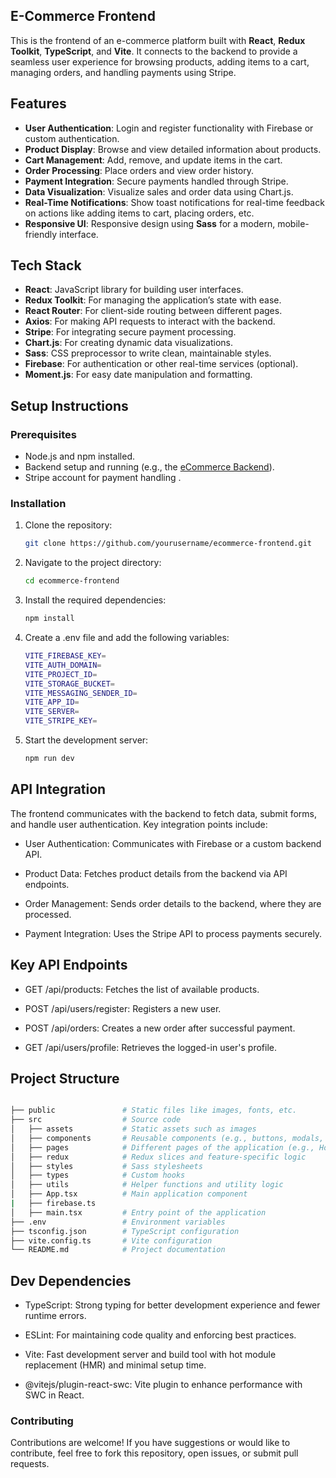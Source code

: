 ## E-Commerce Frontend

This is the frontend of an e-commerce platform built with **React**, **Redux Toolkit**, **TypeScript**, and **Vite**. It connects to the backend to provide a seamless user experience for browsing products, adding items to a cart, managing orders, and handling payments using Stripe.

## Features

- **User Authentication**: Login and register functionality with Firebase or custom authentication.
- **Product Display**: Browse and view detailed information about products.
- **Cart Management**: Add, remove, and update items in the cart.
- **Order Processing**: Place orders and view order history.
- **Payment Integration**: Secure payments handled through Stripe.
- **Data Visualization**: Visualize sales and order data using Chart.js.
- **Real-Time Notifications**: Show toast notifications for real-time feedback on actions like adding items to cart, placing orders, etc.
- **Responsive UI**: Responsive design using **Sass** for a modern, mobile-friendly interface.

## Tech Stack

- **React**: JavaScript library for building user interfaces.
- **Redux Toolkit**: For managing the application’s state with ease.
- **React Router**: For client-side routing between different pages.
- **Axios**: For making API requests to interact with the backend.
- **Stripe**: For integrating secure payment processing.
- **Chart.js**: For creating dynamic data visualizations.
- **Sass**: CSS preprocessor to write clean, maintainable styles.
- **Firebase**: For authentication or other real-time services (optional).
- **Moment.js**: For easy date manipulation and formatting.

## Setup Instructions

### Prerequisites

- Node.js and npm installed.
- Backend setup and running (e.g., the [eCommerce Backend](#)).
- Stripe account for payment handling .

### Installation

1. Clone the repository:
   ```bash
   git clone https://github.com/yourusername/ecommerce-frontend.git
   ```

2. Navigate to the project directory:
     ```bash
    cd ecommerce-frontend
   ```
3. Install the required dependencies:
    ```bash
    npm install
    ```

4. Create a .env file and add the following variables:
    ```bash
   VITE_FIREBASE_KEY= 
   VITE_AUTH_DOMAIN= 
   VITE_PROJECT_ID=
   VITE_STORAGE_BUCKET= 
   VITE_MESSAGING_SENDER_ID= 
   VITE_APP_ID= 
   VITE_SERVER= 
   VITE_STRIPE_KEY=
    ```

5. Start the development server:
    ```bash
    npm run dev
     ```   

## API Integration
The frontend communicates with the backend to fetch data, submit forms, and handle user authentication. Key integration points include:

- User Authentication: Communicates with Firebase or a custom backend API.

- Product Data: Fetches product details from the backend via API endpoints.

- Order Management: Sends order details to the backend, where they are processed.

- Payment Integration: Uses the Stripe API to process payments securely.

## Key API Endpoints

- GET /api/products: Fetches the list of available products.

- POST /api/users/register: Registers a new user.

- POST /api/orders: Creates a new order after successful payment.

- GET /api/users/profile: Retrieves the logged-in user's profile.

## Project Structure
```bash

├── public               # Static files like images, fonts, etc.
├── src                  # Source code
│   ├── assets           # Static assets such as images
│   ├── components       # Reusable components (e.g., buttons, modals, forms)
│   ├── pages            # Different pages of the application (e.g., Home, Cart, Product Details)
│   ├── redux            # Redux slices and feature-specific logic
│   ├── styles           # Sass stylesheets
│   ├── types            # Custom hooks
│   ├── utils            # Helper functions and utility logic
│   ├── App.tsx          # Main application component
|   ├── firebase.ts       
│   ├── main.tsx         # Entry point of the application
├── .env                 # Environment variables
├── tsconfig.json        # TypeScript configuration
├── vite.config.ts       # Vite configuration
└── README.md            # Project documentation

```

## Dev Dependencies

- TypeScript: Strong typing for better development experience and fewer runtime errors.

- ESLint: For maintaining code quality and enforcing best practices.

- Vite: Fast development server and build tool with hot module replacement (HMR) and minimal setup time.

- @vitejs/plugin-react-swc: Vite plugin to enhance performance with SWC in React.

### Contributing

Contributions are welcome! If you have suggestions or would like to contribute, feel free to fork this repository, open issues, or submit pull requests.

